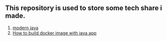 ## This repository is used to store some tech share i made.

1. [modern java](https://share.0study.fun/modern-java)
2. [How to build docker image with java app](https://share.0study.fun/java-app-build-docker-image)
